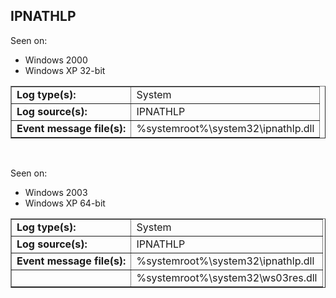 ## IPNATHLP

Seen on:
* Windows 2000
* Windows XP 32-bit

<table border="1" class="docutils">
  <tbody>
    <tr>
      <td><b>Log type(s):</b></td>
      <td>System</td>
    </tr>
    <tr>
      <td><b>Log source(s):</b></td>
      <td>IPNATHLP</td>
    </tr>
    <tr>
      <td><b>Event message file(s):</b></td>
      <td>%systemroot%\system32\ipnathlp.dll</td>
    </tr>
  </tbody>
</table>

&nbsp;

Seen on:
* Windows 2003
* Windows XP 64-bit

<table border="1" class="docutils">
  <tbody>
    <tr>
      <td><b>Log type(s):</b></td>
      <td>System</td>
    </tr>
    <tr>
      <td><b>Log source(s):</b></td>
      <td>IPNATHLP</td>
    </tr>
    <tr>
      <td><b>Event message file(s):</b></td>
      <td>%systemroot%\system32\ipnathlp.dll</td>
    </tr>
    <tr>
      <td>&nbsp;</td>
      <td>%systemroot%\system32\ws03res.dll</td>
    </tr>
  </tbody>
</table>

&nbsp;

